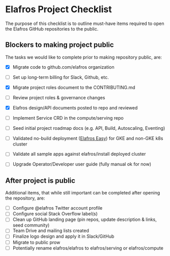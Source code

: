 # Elafros Project Checklist

The purpose of this checklist is to outline must-have items required to open the Elafros GitHub repositories to the public.

## Blockers to making project public 

The tasks we would like to complete prior to making repository public, are:

- [x] Migrate code to github.com/elafros organization  
- [ ] Set up long-term billing for Slack, Github, etc.
- [x] Migrate project roles document to the CONTRIBUTING.md
- [ ] Review project roles & governance changes
- [x] Elafros design/API documents posted to repo and reviewed 
- [ ] Implement Service CRD in the compute/serving repo
- [ ] Seed initial project roadmap docs (e.g. API, Build, Autoscaling, Eventing)
- [ ] Validated no-build deployment ([Elafros Easy](https://github.com/elafros/install)) for GKE and non-GKE k8s cluster
- [ ] Validate all sample apps against elafros/install deployed cluster
- [ ] Upgrade Operator/Developer user guide (fully manual ok for now)



## After project is public 

Additional items, that while still important can be completed after opening the repository, are:

- [ ] Configure @elafros Twitter account profile 
- [ ] Configure social Stack Overflow label(s)
- [ ] Clean up GitHub landing page (pin repos, update description & links, seed community)
- [ ] Team Drive and mailing lists created
- [ ] Finalize logo design and apply it in Slack/GitHub
- [ ] Migrate to public prow
- [ ] Potentially rename elafros/elafros to elafros/serving or elafros/compute